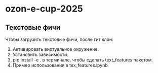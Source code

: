 # ozon-e-cup-2025


## Текстовые фичи

Чтобы загрузить текстовые фичи, после гит клон:
1. Активировать виртуальное окружение.
2. Установить зависимости.
3. pip install -e . в терминале, чтобы сделать text_features пакетом.
4. Пример использования в tex_features.ipynb